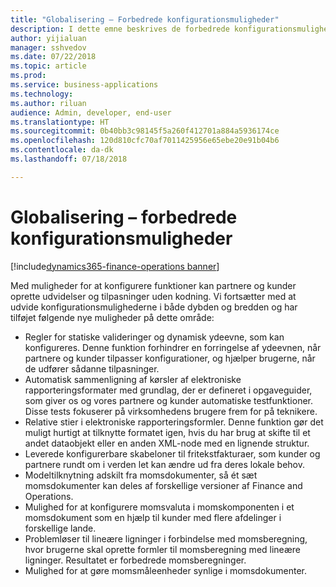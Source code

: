 ```yaml
---
title: "Globalisering – Forbedrede konfigurationsmuligheder"
description: I dette emne beskrives de forbedrede konfigurationsmuligheder inden for elektronisk rapportering og det globaliserede momsprogram.
author: yijialuan
manager: sshvedov
ms.date: 07/22/2018
ms.topic: article
ms.prod: 
ms.service: business-applications
ms.technology: 
ms.author: riluan
audience: Admin, developer, end-user
ms.translationtype: HT
ms.sourcegitcommit: 0b40bb3c98145f5a260f412701a884a5936174ce
ms.openlocfilehash: 120d810cfc70af7011425956e65ebe20e91b04b6
ms.contentlocale: da-dk
ms.lasthandoff: 07/18/2018

---
```


# <a name="globalization--enhanced-configurability"></a>Globalisering – forbedrede konfigurationsmuligheder

[!include[dynamics365-finance-operations banner](../includes/dynamics365-finance-operations.md)]

Med muligheder for at konfigurere funktioner kan partnere og kunder oprette udvidelser og tilpasninger uden kodning. Vi fortsætter med at udvide konfigurationsmulighederne i både dybden og bredden og har tilføjet følgende nye muligheder på dette område:

- Regler for statiske valideringer og dynamisk ydeevne, som kan konfigureres. Denne funktion forhindrer en forringelse af ydeevnen, når partnere og kunder tilpasser konfigurationer, og hjælper brugerne, når de udfører sådanne tilpasninger.
- Automatisk sammenligning af kørsler af elektroniske rapporteringsformater med grundlag, der er defineret i opgaveguider, som giver os og vores partnere og kunder automatiske testfunktioner. Disse tests fokuserer på virksomhedens brugere frem for på teknikere.
- Relative stier i elektroniske rapporteringsformler. Denne funktion gør det muligt hurtigt at tilknytte formatet igen, hvis du har brug at skifte til et andet dataobjekt eller en anden XML-node med en lignende struktur.
- Leverede konfigurerbare skabeloner til fritekstfakturaer, som kunder og partnere rundt om i verden let kan ændre ud fra deres lokale behov.
- Modeltilknytning adskilt fra momsdokumenter, så ét sæt momsdokumenter kan deles af forskellige versioner af Finance and Operations.
- Mulighed for at konfigurere momsvaluta i momskomponenten i et momsdokument som en hjælp til kunder med flere afdelinger i forskellige lande.
- Problemløser til lineære ligninger i forbindelse med momsberegning, hvor brugerne skal oprette formler til momsberegning med lineære ligninger. Resultatet er forbedrede momsberegninger.
- Mulighed for at gøre momsmåleenheder synlige i momsdokumenter.

